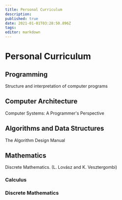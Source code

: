 ```yaml
---
title: Personal Curriculum
description: 
published: true
date: 2021-01-01T03:28:50.896Z
tags: 
editor: markdown
---
```


# Personal Curriculum

## Programming

Structure and interpretation of computer programs

## Computer Architecture
Computer Systems: A Programmer's Perspective

## Algorithms and Data Structures
The Algorithm Design Manual

## Mathematics 
Discrete Mathematics. (L. Lovász and K. Vesztergombi)
### Calculus 
### Discrete Mathematics